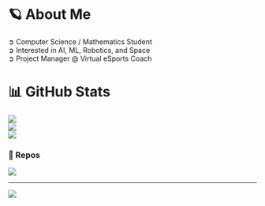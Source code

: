 # 🪐 About Me
➲ Computer Science / Mathematics Student<br>➲ Interested in AI, ML, Robotics, and Space<br>➲ Project Manager @ Virtual eSports Coach

# 📊 GitHub Stats
![](https://github-readme-stats.vercel.app/api?username=tmasha&theme=midnight-purple&hide_border=false&include_all_commits=true&count_private=true)<br/>
![](https://github-readme-streak-stats.herokuapp.com/?user=tmasha&theme=midnight-purple&hide_border=false)<br/>
![](https://github-readme-stats.vercel.app/api/top-langs/?username=tmasha&theme=midnight-purple&hide_border=false&include_all_commits=true&count_private=true&layout=compact)

### 🚀 Repos
![](https://github-contributor-stats.vercel.app/api?username=tmasha&limit=5&theme=midnight-purple&combine_all_yearly_contributions=true)

---
[![](https://visitcount.itsvg.in/api?id=tmasha&icon=0&color=1)](https://visitcount.itsvg.in)
